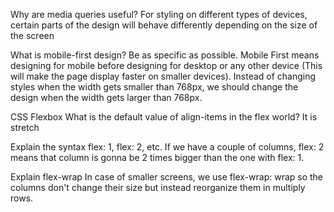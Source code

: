 Why are media queries useful?
For styling on different types of devices, certain parts of the design will behave differently depending on the size of the screen

What is mobile-first design? Be as specific as possible.
Mobile First means designing for mobile before designing for desktop or any other device (This will make the page display faster on smaller devices). Instead of changing styles when the width gets smaller than 768px, we should change the design when the width gets larger than 768px.

CSS Flexbox
What is the default value of align-items in the flex world?
It is stretch

Explain the syntax flex: 1, flex: 2, etc.
If we have a couple of columns, flex: 2 means that column is gonna be 2 times bigger than the one with flex: 1.

Explain flex-wrap
In case of smaller screens, we use flex-wrap: wrap so the columns don't change their size but instead reorganize them in multiply rows.
